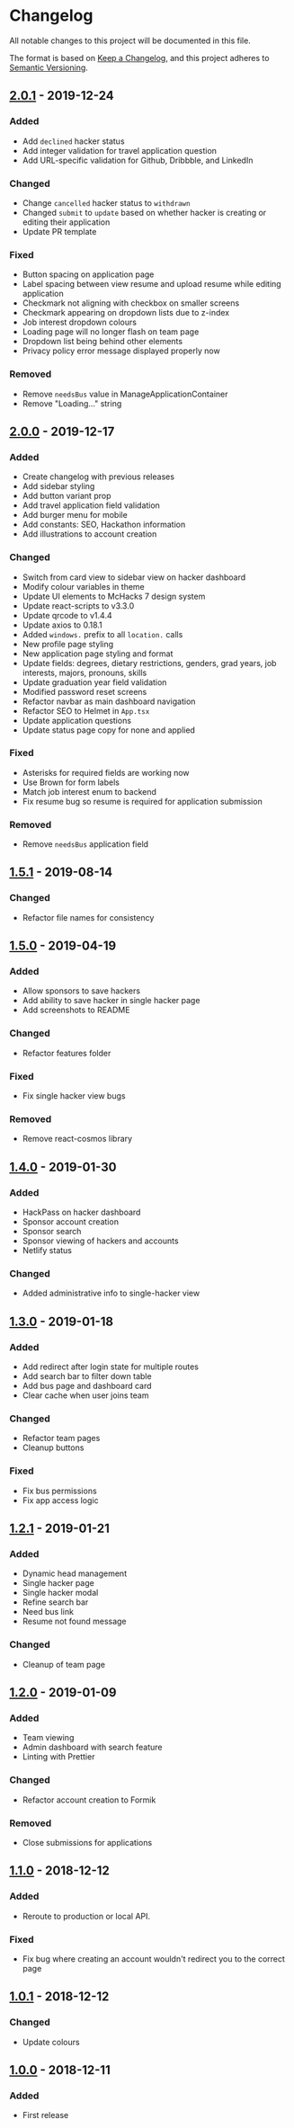 # Changelog

All notable changes to this project will be documented in this file.

The format is based on [Keep a Changelog](https://keepachangelog.com/en/1.0.0/),
and this project adheres to [Semantic Versioning](https://semver.org/spec/v2.0.0.html).

## [2.0.1](https://github.com/hackmcgill/dashboard/tree/2.0.1) - 2019-12-24

### Added

- Add `declined` hacker status
- Add integer validation for travel application question
- Add URL-specific validation for Github, Dribbble, and LinkedIn

### Changed

- Change `cancelled` hacker status to `withdrawn`
- Changed `submit` to `update` based on whether hacker is creating or editing their application
- Update PR template

### Fixed

- Button spacing on application page
- Label spacing between view resume and upload resume while editing application
- Checkmark not aligning with checkbox on smaller screens
- Checkmark appearing on dropdown lists due to z-index
- Job interest dropdown colours
- Loading page will no longer flash on team page
- Dropdown list being behind other elements
- Privacy policy error message displayed properly now

### Removed

- Remove `needsBus` value in ManageApplicationContainer
- Remove "Loading..." string

## [2.0.0](https://github.com/hackmcgill/dashboard/tree/2.0.0) - 2019-12-17

### Added

- Create changelog with previous releases
- Add sidebar styling
- Add button variant prop
- Add travel application field validation
- Add burger menu for mobile
- Add constants: SEO, Hackathon information
- Add illustrations to account creation

### Changed

- Switch from card view to sidebar view on hacker dashboard
- Modify colour variables in theme
- Update UI elements to McHacks 7 design system
- Update react-scripts to v3.3.0
- Update qrcode to v1.4.4
- Update axios to 0.18.1
- Added `windows.` prefix to all `location.` calls
- New profile page styling
- New application page styling and format
- Update fields: degrees, dietary restrictions, genders, grad years, job interests, majors, pronouns, skills
- Update graduation year field validation
- Modified password reset screens
- Refactor navbar as main dashboard navigation
- Refactor SEO to Helmet in `App.tsx`
- Update application questions
- Update status page copy for none and applied

### Fixed

- Asterisks for required fields are working now
- Use Brown for form labels
- Match job interest enum to backend
- Fix resume bug so resume is required for application submission

### Removed

- Remove `needsBus` application field

## [1.5.1](https://github.com/hackmcgill/dashboard/tree/1.5.0) - 2019-08-14

### Changed

- Refactor file names for consistency

## [1.5.0](https://github.com/hackmcgill/dashboard/tree/1.5.0) - 2019-04-19

### Added

- Allow sponsors to save hackers
- Add ability to save hacker in single hacker page
- Add screenshots to README

### Changed

- Refactor features folder

### Fixed

- Fix single hacker view bugs

### Removed

- Remove react-cosmos library

## [1.4.0](https://github.com/hackmcgill/dashboard/tree/1.4.0) - 2019-01-30

### Added

- HackPass on hacker dashboard
- Sponsor account creation
- Sponsor search
- Sponsor viewing of hackers and accounts
- Netlify status

### Changed

- Added administrative info to single-hacker view

## [1.3.0](https://github.com/hackmcgill/dashboard/tree/1.3.0) - 2019-01-18

### Added

- Add redirect after login state for multiple routes
- Add search bar to filter down table
- Add bus page and dashboard card
- Clear cache when user joins team

### Changed

- Refactor team pages
- Cleanup buttons

### Fixed

- Fix bus permissions
- Fix app access logic

## [1.2.1](https://github.com/hackmcgill/dashboard/tree/1.2.1) - 2019-01-21

### Added

- Dynamic head management
- Single hacker page
- Single hacker modal
- Refine search bar
- Need bus link
- Resume not found message

### Changed

- Cleanup of team page

## [1.2.0](https://github.com/hackmcgill/dashboard/tree/1.2.0) - 2019-01-09

### Added

- Team viewing
- Admin dashboard with search feature
- Linting with Prettier

### Changed

- Refactor account creation to Formik

### Removed

- Close submissions for applications

## [1.1.0](https://github.com/hackmcgill/dashboard/tree/1.1.0) - 2018-12-12

### Added

- Reroute to production or local API.

### Fixed

- Fix bug where creating an account wouldn't redirect you to the correct page

## [1.0.1](https://github.com/hackmcgill/dashboard/tree/1.0.1) - 2018-12-12

### Changed

- Update colours

## [1.0.0](https://github.com/hackmcgill/dashboard/tree/1.0.0) - 2018-12-11

### Added

- First release
